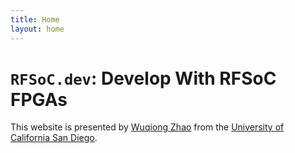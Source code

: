 ```yaml
---
title: Home
layout: home
---
```


# `RFSoC.dev`: Develop With RFSoC FPGAs

This website is presented by
[Wuqiong Zhao](https://wqzhao.org)
from the [University of California San Diego](https://ucsd.edu).
